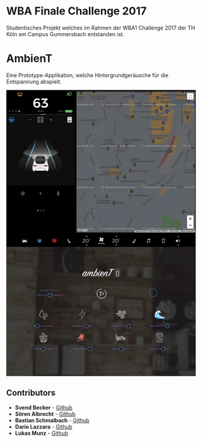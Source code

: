 # WBA Finale Challenge 2017
Studentisches Projekt welches im Rahmen der WBA1 Challenge 2017 der TH Köln am Campus Gummersbach entstanden ist.

# AmbienT
Eine Prototype-Applikation, welche Hintergrundgeräusche für die Entspannung abspielt.  

![AmbienT Tesla Screen](https://github.com/dariola/finalchallenge2017/blob/681c7c3b11af12e616767576fdf4d3bd283dc048/TeslaScreen.jpeg?raw=true)
 
## Contributors 
* **Svend Becker** - [Github](https://github.com/svendb96)
* **Sören Albrecht** - [Github](https://github.com/soealbrecht)
* **Bastian Schmalbach** - [Github](https://github.com/bschmalb)
* **Dario Lazzara** - [Github](https://github.com/dariola)
* **Lukas Munz** - [Github](https://github.com/lmunz)
